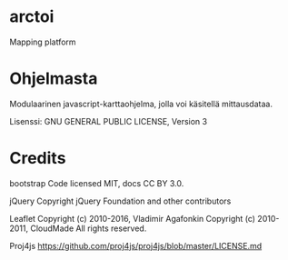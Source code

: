 # arctoi

Mapping platform

# Ohjelmasta

Modulaarinen javascript-karttaohjelma, jolla voi käsitellä mittausdataa.

Lisenssi: GNU GENERAL PUBLIC LICENSE, Version 3

# Credits

bootstrap
Code licensed MIT, docs CC BY 3.0.

jQuery
Copyright jQuery Foundation and other contributors

Leaflet
Copyright (c) 2010-2016, Vladimir Agafonkin
Copyright (c) 2010-2011, CloudMade
All rights reserved.

Proj4js
https://github.com/proj4js/proj4js/blob/master/LICENSE.md
